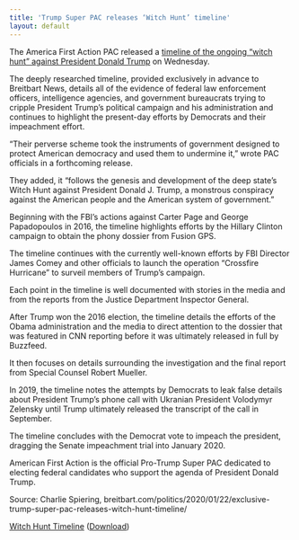 ```yaml
---
title: 'Trump Super PAC releases ‘Witch Hunt’ timeline'
layout: default
---
```


The America First Action PAC released a [timeline of the ongoing “witch hunt” against President Donald Trump](https://web.archive.org/web/20221207223303/http://www.impeachment-hoax.com/) on Wednesday.

The deeply researched timeline, provided exclusively in advance to Breitbart News, details all of the evidence of federal law enforcement officers, intelligence agencies, and government bureaucrats trying to cripple President Trump’s political campaign and his administration and continues to highlight the present-day efforts by Democrats and their impeachment effort.

“Their perverse scheme took the instruments of government designed to protect American democracy and used them to undermine it,” wrote PAC officials in a forthcoming release.

They added, it “follows the genesis and development of the deep state’s Witch Hunt against President Donald J. Trump, a monstrous conspiracy against the American people and the American system of government.”

Beginning with the FBI’s actions against Carter Page and George Papadopoulos in 2016, the timeline highlights efforts by the Hillary Clinton campaign to obtain the phony dossier from Fusion GPS.

The timeline continues with the currently well-known efforts by FBI Director James Comey and other officials to launch the operation “Crossfire Hurricane” to surveil members of Trump’s campaign.

Each point in the timeline is well documented with stories in the media and from the reports from the Justice Department Inspector General.

After Trump won the 2016 election, the timeline details the efforts of the Obama administration and the media to direct attention to the dossier that was featured in CNN reporting before it was ultimately released in full by Buzzfeed.

It then focuses on details surrounding the investigation and the final report from Special Counsel Robert Mueller.

In 2019, the timeline notes the attempts by Democrats to leak false details about President Trump’s phone call with Ukranian President Volodymyr Zelensky until Trump ultimately released the transcript of the call in September.

The timeline concludes with the Democrat vote to impeach the president, dragging the Senate impeachment trial into January 2020.

American First Action is the official Pro-Trump Super PAC dedicated to electing federal candidates who support the agenda of President Donald Trump.

Source: Charlie Spiering, breitbart.com/politics/2020/01/22/exclusive-trump-super-pac-releases-witch-hunt-timeline/

[Witch Hunt Timeline](/assets/WitchHuntTimeline.pdf) ([Download](/assets/WitchHuntTimeline.pdf))
